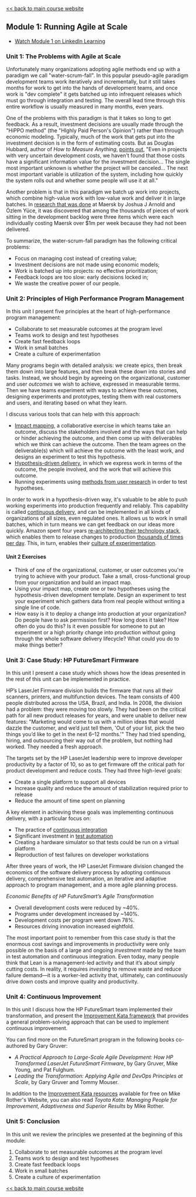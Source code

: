 [<< back to main course website](index.html)

## Module 1: Running Agile at Scale

* [Watch Module 1 on LinkedIn Learning](https://www.linkedin.com/learning/lean-technology-strategy-running-agile-at-scale)

### Unit 1: The Problems with Agile at Scale

Unfortunately many organizations adopting agile methods end up with a paradigm we call "water-scrum-fall". In this popular pseudo-agile paradigm development teams work iteratively and incrementally, but it still takes months for work to get into the hands of development teams, and once work is "dev complete" it gets batched up into infrequent releases which must go through integration and testing. The overall lead time through this entire workflow is usually measured in many months, even years.

One of the problems with this paradigm is that it takes so long to get feedback. As a result, investment decisions are usually made through the "HiPPO method" (the "HIghly Paid Person's Opinion") rather than through economic modeling. Typically, much of the work that gets put into the investment decision is in the form of estimating costs. But as Douglas Hubbard, author of _How to Measure Anything_, [points out](https://www.cio.com/article/2438748/it-organization/the-it-measurement-inversion.html), "Even in projects with very uncertain development costs, we haven't found that those costs have a significant information value for the investment decision... The single most important unknown is whether the project will be canceled... The next most important variable is utilization of the system, including how quickly the system rolls out and whether some people will use it at all."

Another problem is that in this paradigm we batch up work into projects, which combine high-value work with low-value work and deliver it in large batches. In [research that was done](http://blackswanfarming.com/black-swan-farming-using-cost-of-delay/) at Maersk by Joshua J Arnold and Özlem Yüce, it was discovered that among the thousands of pieces of work sitting in the development backlog were three items which were each individually costing Maersk over $1m per week because they had not been delivered.

To summarize, the water-scrum-fall paradigm has the following critical problems:

* Focus on managing cost instead of creating value;
* Investment decisions are not made using economic models;
* Work is batched up into projects: no effective prioritization;
* Feedback loops are too slow: early decisions locked in;
* We waste the creative power of our people.

### Unit 2: Principles of High Performance Program Management

In this unit I present five principles at the heart of high-performance program management:

* Collaborate to set measurable outcomes at the program level
* Teams work to design and test hypotheses
* Create fast feedback loops
* Work in small batches
* Create a culture of experimentation

Many programs begin with detailed analysis: we create epics, then break them down into large features, and then break these down into stories and tasks. Instead, we should begin by agreeing on the organizational, customer and user *outcomes* we wish to achieve, expressed in measurable terms. Then we have teams experiment with ways to achieve these outcomes, designing experiments and prototypes, testing them with real customers and users, and iterating based on what they learn.

I discuss various tools that can help with this approach:

* [Impact mapping](https://www.impactmapping.org/), a collaborative exercise in which teams take an outcome, discuss the stakeholders involved and the ways that can help or hinder achieving the outcome, and then come up with deliverables which we think can achieve the outcome. Then the team agrees on the deliverable(s) which will achieve the outcome with the least work, and designs an experiment to test this hypothesis.
* [Hypothesis-driven delivery](https://www.thoughtworks.com/insights/blog/how-implement-hypothesis-driven-development), in which we express work in terms of the outcome, the people involved, and the work that will achieve this outcome.
* Running experiments using [methods from user research](https://www.usability.gov/what-and-why/user-research.html) in order to test hypotheses.

In order to work in a hypothesis-driven way, it's valuable to be able to push working experiments into production frequently and reliably. This capability is called [continuous delivery](https://continuousdelivery.com/), and can be implemented in all kinds of organizations of all sizes, even regulated ones. It allows us to work in small batches, which in turn means we can get feedback on our ideas more quickly. Amazon spent four years [re-architecting their technology stack](https://gist.github.com/jezhumble/a8b3cbb4ea20139582fa8ffc9d791fb2), which enables them to release changes to production [thousands of times per day](https://www.youtube.com/watch?v=dxk8b9rSKOo). This, in turn, enables their [culture of experimentation](https://glinden.blogspot.com/2006/04/early-amazon-shopping-cart.html).

#### Unit 2 Exercises

* Think of one of the organizational, customer, or user outcomes you're trying to achieve with your product. Take a small, cross-functional group from your organization and build an impact map.
* Using your impact map, create one or two hypotheses using the hypothesis-driven development template. Design an experiment to test your experiment which gathers data from real people without writing a single line of code.
* How easy is it to deploy a change into production at your organization? Do people have to ask permission first? How long does it take? How often do you do this? Is it even possible for someone to put an experiment or a high priority change into production without going through the whole software delivery lifecycle? What could you do to make things better?

### Unit 3: Case Study: HP FutureSmart Firmware

In this unit I present a case study which shows how the ideas presented in the rest of this unit can be implemented in practice.

HP’s LaserJet Firmware division builds the firmware that runs all their scanners, printers, and multifunction devices. The team consists of 400 people distributed across the USA, Brazil, and India. In 2008, the division had a problem: they were moving too slowly. They had been on the critical path for all new product releases for years, and were unable to deliver new features: "Marketing would come to us with a million ideas that would dazzle the customer, and we’d just tell them, 'Out of your list, pick the two things you’d like to get in the next 6–12 months.'" They had tried spending, hiring, and outsourcing their way out of the problem, but nothing had worked. They needed a fresh approach.

The targets set by the HP LaserJet leadership were to improve developer productivity by a factor of 10, so as to get firmware off the critical path for product development and reduce costs. They had three high-level goals:

* Create a single platform to support all devices
* Increase quality and reduce the amount of stabilization required prior to release
* Reduce the amount of time spent on planning

A key element in achieving these goals was implementing continuous delivery, with a particular focus on:

* The practice of [continuous integration](https://continuousdelivery.com/foundations/configuration-management/)
* Significant investment in [test automation](https://continuousdelivery.com/foundations/test-automation/)
* Creating a hardware simulator so that tests could be run on a virtual platform
* Reproduction of test failures on developer workstations

After three years of work, the HP LaserJet Firmware division changed the economics of the software delivery process by adopting continuous delivery, comprehensive test automation, an iterative and adaptive approach to program management, and a more agile planning process.

_Economic Benefits of HP FutureSmart’s Agile Transformation_

* Overall development costs were reduced by ~40%.
* Programs under development increased by ~140%.
* Development costs per program went down 78%.
* Resources driving innovation increased eightfold.

The most important point to remember from this case study is that the enormous cost savings and improvements in productivity were only possible on the basis of a large and ongoing _investment_ made by the team in test automation and continuous integration. Even today, many people think that Lean is a management-led activity and that it’s about simply cutting costs. In reality, it requires _investing_ to remove waste and reduce failure demand—it is a worker-led activity that, ultimately, can continuously drive down costs and improve quality and productivity.

### Unit 4: Continuous Improvement

In this unit I discuss how the HP FutureSmart team implemented their transformation, and present the [Improvement Kata framework](http://www-personal.umich.edu/~mrother/The_Improvement_Kata.html) that provides a general problem-solving approach that can be used to implement continuous improvement.

You can find more on the FutureSmart program in the following books co-authored by Gary Gruver:

* _A Practical Approach to Large-Scale Agile Development: How HP Transformed LaserJet FutureSmart Firmware_, by Gary Gruver, Mike Young, and Pat Fulghum.
* _Leading the Transformation: Applying Agile and DevOps Principles at Scale_, by Gary Gruver and Tommy Mouser.

In addition to the [Improvement Kata resources](http://www-personal.umich.edu/~mrother/The_Improvement_Kata.html) available for free on Mike Rother's Website, you can also read _Toyota Kata: Managing People for Improvement, Adaptiveness and Superior Results_ by Mike Rother.

### Unit 5: Conclusion

In this unit we review the principles we presented at the beginning of this module:

1. Collaborate to set measurable outcomes at the program level
2. Teams work to design and test hypotheses
3. Create fast feedback loops
4. Work in small batches
5. Create a culture of experimentation

[<< back to main course website](index.html)
